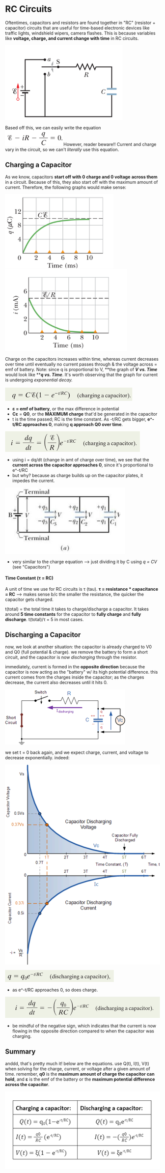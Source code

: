 # RC Circuits

Oftentimes, capacitors and resistors are found together in "RC" (resistor + capacitor) circuits that are useful for time-based electronic devices like traffic lights, windshield wipers, camera flashes. This is because variables like **voltage, charge, and current change with time** in RC circuits.

![RC circuit diagram. when switch is closed to "a," capacitor starts CHARGING through the resistor. when switch is closed to "b," capacitor starts DISCHARGING.](<../../.gitbook/assets/image (9) (1).png>)

Based off this, we can easily write the equation ![](<../../.gitbook/assets/image (10).png>)However, reader beware!! Current and charge vary in the circuit, so we can't _literally_ use this equation.&#x20;

## Charging a Capacitor&#x20;

As we know, capacitors **start off with 0 charge and 0 voltage** **across them** in a circuit. Because of this, they also start off with the maximum amount of current. Therefore, the following graphs would make sense:&#x20;

![](<../../.gitbook/assets/image (14).png>)![](<../../.gitbook/assets/image (12).png>)

Charge on the capacitors increases within time, whereas current decreases over time until eventually no current passes through & the voltage across = emf of battery. Note: since q is proportional to V, **the graph of **_**V vs. Time**_** would look like **_**q vs. Time**_. It's worth observing that the graph for current is undergoing _exponential decay._

![](<../../.gitbook/assets/image (5).png>)

* **ε = emf of battery**, or the max difference in potential
* **Cε** = **Q0**, or the **MAXIMUM charge** that'd be generated in the capacitor
* t is the time passed; RC is the time constant. As -t/RC gets bigger, **e^-t/RC approaches 0**, making **q approach Q0 over time**.

![](<../../.gitbook/assets/image (4).png>)

* using i = dq/dt (change in amt of charge over time), we see that the **current across the capacitor approaches 0**, since it's proportional to e^-t/RC
* but why? because as charge builds up on the capacitor plates, it impedes the current.

![](<../../.gitbook/assets/image (6).png>)

* very similar to the charge equation --> just dividing it by C using _q = CV_ (see "Capacitors")

#### Time Constant (**τ = RC)**&#x20;

A unit of time we use for RC circuits is τ (tau).  **τ = resistance \* capacitance = RC** --> makes sense b/c the smaller the resistance, the quicker the capacitor gets charged.

t(total) = the total time it takes to charge/discharge a capacitor. It takes around **5 time constants** for the capacitor to **fully charge** and **fully discharge**. t(total)/τ = 5 in most cases.

## Discharging a Capacitor

now, we look at another situation: the capacitor is already charged to V0 and Q0 (full potential & charge)_._ we remove the battery to form a short circuit, and the capacitor is now _discharging_ through the resistor.

immediately, current is formed in the **opposite direction** because the capacitor is now acting as the "battery" w/ its high potential difference. this current comes from the charges inside the capacitor; as the charges decrease, the current also decreases until it hits 0.

![](<../../.gitbook/assets/rc-rc4 (1).gif>)

we set t = 0 back again, and we expect charge, current, and voltage to decrease exponentially. indeed:&#x20;

![](../../.gitbook/assets/rc-rc5.gif)

![](<../../.gitbook/assets/image (15).png>)

* as e^-t/RC approaches 0, so does charge.

![](<../../.gitbook/assets/image (9).png>)

* be mindful of the negative sign, which indicates that the current is now flowing in the opposite direction compared to when the capacitor was charging.

## Summary

anddd, that's pretty much it! below are the equations. use Q(t), I(t), V(t) when solving for the charge, current, or voltage after a given amount of time. remember, **q0** is the **maximum amount of charge the capacitor can hold**, and **ε** is the emf of the battery or the **maximum potential difference across the capacitor**.

![all the equations in one table!](<../../.gitbook/assets/image (3).png>)
